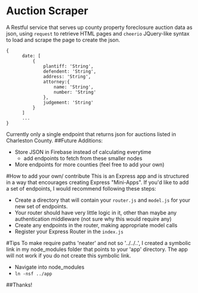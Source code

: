 # Auction Scraper
A Restful service that serves up county property foreclosure auction data as json, using ``` request ``` to retrieve HTML pages and 
``` cheerio ``` JQuery-like syntax to load and scrape the page to create the json.
```
{
      date: [
          {
              plantiff: 'String',
              defendent: 'String',
              address: 'String',
              attorney:{
                  name: 'String',
                  number: 'String'
              },
              judgement: 'String'
          }    
      ]
      ...
}
```
Currently only a single endpoint that returns json for auctions listed in Charleston County.
##Future Additions:
* Store JSON in Firebase instead of calculating everytime
  * add endpoints to fetch from these smaller nodes 
* More endpoints for more counties (feel free to add your own)

#How to add your own/ contribute
This is an Express app and is structured in a way that encourages creating Express "Mini-Apps".
If you'd like to add a set of endpoints, I would recommend following these steps:
* Create a directory that will contain your ``` router.js ``` and ``` model.js ``` for your new set of endpoints.
* Your router should have very little logic in it, other than maybe any authentication middleware (not sure why this would require any)
* Create any endpoints in the router, making appropriate model calls
* Register your Express Router in the ``` index.js ```

#Tips
To make require paths 'neater' and not so '../../..', I created a symbolic link in my node_modules folder that points to your 'app' 
directory. The app will not work if you do not create this symbolic link.
* Navigate into node_modules
* ``` ln -nsf ../app ```

##Thanks!
